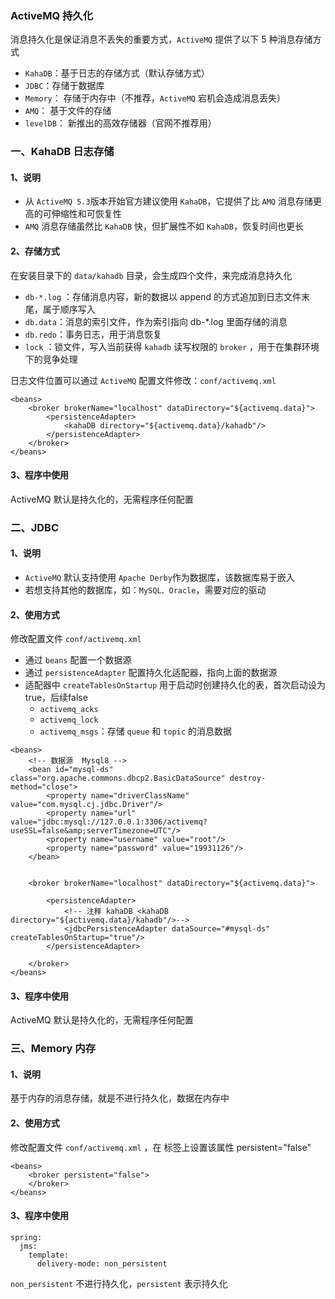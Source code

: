 ###  ActiveMQ 持久化
消息持久化是保证消息不丢失的重要方式，`ActiveMQ` 提供了以下 5 种消息存储方式
* `KahaDB`：基于日志的存储方式（默认存储方式）
* `JDBC`：存储于数据库
* `Memory`： 存储于内存中（不推荐，`ActiveMQ` 宕机会造成消息丢失）
* `AMQ`： 基于文件的存储
* `levelDB`： 新推出的高效存储器（官网不推荐用）

###  一、KahaDB 日志存储
#### 1、说明
* 从 `ActiveMQ 5.3`版本开始官方建议使用 `KahaDB`，它提供了比 `AMQ` 消息存储更高的可伸缩性和可恢复性
* `AMQ` 消息存储虽然比 `KahaDB` 快，但扩展性不如 `KahaDB`，恢复时间也更长

#### 2、存储方式
在安装目录下的 `data/kahadb` 目录，会生成四个文件，来完成消息持久化

* `db-*.log` ：存储消息内容，新的数据以 append 的方式追加到日志文件末尾，属于顺序写入
* `db.data`：消息的索引文件，作为索引指向 db-*.log 里面存储的消息
* `db.redo`：事务日志，用于消息恢复
* `lock` ：锁文件，写入当前获得 `kahadb` 读写权限的 `broker` ，用于在集群环境下的竞争处理

日志文件位置可以通过 `ActiveMQ` 配置文件修改：`conf/activemq.xml`

```
<beans>
    <broker brokerName="localhost" dataDirectory="${activemq.data}">
        <persistenceAdapter>
            <kahaDB directory="${activemq.data}/kahadb"/>
        </persistenceAdapter>
    </broker>
</beans>
```

#### 3、程序中使用
ActiveMQ 默认是持久化的，无需程序任何配置
 
 
 
 
###  二、JDBC 
#### 1、说明
* `ActiveMQ` 默认支持使用 `Apache Derby`作为数据库，该数据库易于嵌入
* 若想支持其他的数据库，如：`MySQL、Oracle`，需要对应的驱动

#### 2、使用方式
修改配置文件 `conf/activemq.xml` 

* 通过 `beans` 配置一个数据源
* 通过 `persistenceAdapter` 配置持久化适配器，指向上面的数据源
* 适配器中 `createTablesOnStartup` 用于启动时创建持久化的表，首次启动设为true，后续false
  * `activemq_acks`
  * `activemq_lock`
  * `activemq_msgs`：存储 `queue` 和 `topic` 的消息数据

```
<beans>
    <!-- 数据源  Mysql8 -->
    <bean id="mysql-ds" class="org.apache.commons.dbcp2.BasicDataSource" destroy-method="close"> 
    	<property name="driverClassName" value="com.mysql.cj.jdbc.Driver"/>      
    	<property name="url" value="jdbc:mysql://127.0.0.1:3306/activemq?useSSL=false&amp;serverTimezone=UTC"/>      
    	<property name="username" value="root"/>     
    	<property name="password" value="19931126"/>   
    </bean>
 
	
    <broker brokerName="localhost" dataDirectory="${activemq.data}">
		 
        <persistenceAdapter>
            <!-- 注释 kahaDB <kahaDB directory="${activemq.data}/kahadb"/>-->
	        <jdbcPersistenceAdapter dataSource="#mysql-ds" createTablesOnStartup="true"/>
        </persistenceAdapter>

    </broker>
</beans>
```

#### 3、程序中使用
ActiveMQ 默认是持久化的，无需程序任何配置


###  三、Memory 内存 
#### 1、说明
基于内存的消息存储，就是不进行持久化，数据在内存中

#### 2、使用方式
修改配置文件 `conf/activemq.xml` ，在 <broker> 标签上设置该属性 persistent="false"

```
<beans>
    <broker persistent="false">
    </broker>
</beans>
```

#### 3、程序中使用
```
spring:
  jms:
    template:
      delivery-mode: non_persistent  

```

`non_persistent` 不进行持久化，`persistent` 表示持久化